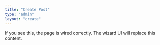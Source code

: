 ```yaml
---
title: "Create Post"
type: "admin"
layout: "create"
---
```


<p>If you see this, the page is wired correctly. The wizard UI will replace this content.</p>

